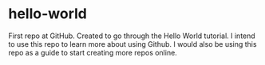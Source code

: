 # hello-world
First repo at GitHub. Created to go through the Hello World tutorial.
I intend to use this repo to learn more about using Github.
I would also be using this repo as a guide to start creating more repos online.
